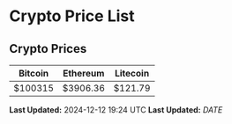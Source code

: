 # Crypto Price List

## Crypto Prices
| Bitcoin | Ethereum | Litecoin |
| ------- | -------- | -------- |
| $100315 | $3906.36 | $121.79 |
**Last Updated:** 2024-12-12 19:24 UTC
**Last Updated:** $DATE$
